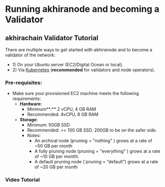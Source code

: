 # Running akhiranode and becoming a Validator

## akhirachain Validator Tutorial

There are multiple ways to get started with akhiranode and to become a validator of the network:

* 1\) On your Ubuntu server \(EC2/Digital Ocean or local\).
* 2\) Via [Kubernetes](https://docs.akhirachain.finance/resources/tutorials/running-akhirachain-validator-on-kubernetes) \(**recommended** for validators and node operators\).

### Pre-requisites:

* Make sure your provisioned EC2 machine meets the following requirements:
  * **Hardware:**
    * Minimum**:** 2 vCPU, 4 GB RAM
    * Recommended: 4vCPU, 8 GB RAM
  * **Storage**:
    * Minimum: 50GB SSD
    * Recommended: &gt;= 100 GB SSD. 200GB to be on the safer side.
    * Notes:
      * An archival node \(pruning = "nothing" \) grows at a rate of ~50 GB per month
      * A fully pruning node \(pruning = "everything" \) grows at a rate of ~10 GB per month\
      * A default pruning node \(\`pruning = “default”\) grows at a rate of ~20 GB per month



### Video Tutorial





